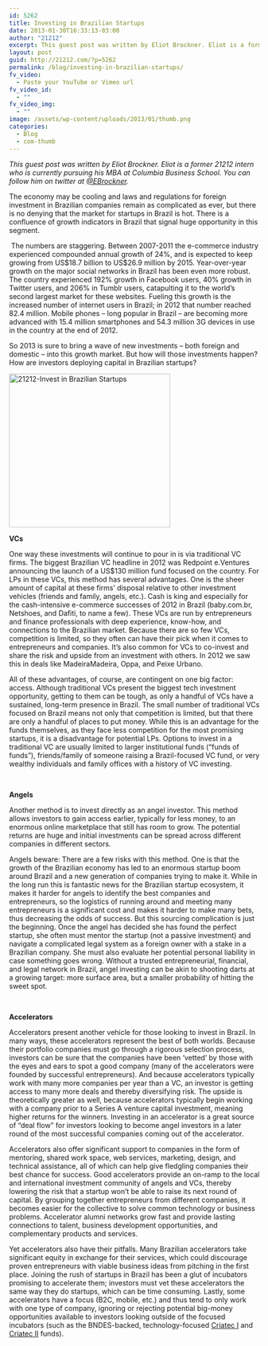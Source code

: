 ```yaml
---
id: 5262
title: Investing in Brazilian Startups
date: 2013-01-30T16:33:13-03:00
author: "21212"
excerpt: This guest post was written by Eliot Brockner. Eliot is a former 21212 intern who is currently pursuing his MBA at Columbia Business School.
layout: post
guid: http://21212.com/?p=5262
permalink: /blog/investing-in-brazilian-startups/
fv_video:
  - Paste your YouTube or Vimeo url
fv_video_id:
  - ""
fv_video_img:
  - ""
image: /assets/wp-content/uploads/2013/01/thumb.png
categories:
  - Blog
  - com-thumb
---
```

<p style="text-align: left;">
  <i>This guest post was written by Eliot Brockner</i><i>. </i><i>Eliot is a former 21212 intern who is currently pursuing his MBA at Columbia Business School. You can follow him on twitter at <a href="https://twitter.com/EBrockner">@EBrockner</a>.</i>
</p>

<p style="text-align: left;">
  <p style="text-align: left;">
    The economy may be cooling and laws and regulations for foreign investment in Brazilian companies remain as complicated as ever, but there is no denying that the market for startups in Brazil is hot. There is a confluence of growth indicators in Brazil that signal huge opportunity in this segment.
  </p>

  <p>
     The numbers are staggering. Between 2007-2011 the e-commerce industry experienced compounded annual growth of 24%, and is expected to keep growing from US$18.7 billion to US$26.9 million by 2015. Year-over-year growth on the major social networks in Brazil has been even more robust. The country experienced 192% growth in Facebook users, 40% growth in Twitter users, and 206% in Tumblr users, catapulting it to the world’s second largest market for these websites. Fueling this growth is the increased number of internet users in Brazil; in 2012 that number reached 82.4 million. Mobile phones – long popular in Brazil – are becoming more advanced with 15.4 million smartphones and 54.3 million 3G devices in use in the country at the end of 2012.
  </p>

  <p>
    So 2013 is sure to bring a wave of new investments – both foreign and domestic – into this growth market. But how will those investments happen? How are investors deploying capital in Brazilian startups?
  </p>

  <p>
    <img class="aligncenter  wp-image-5263" alt="21212-Invest in Brazilian Startups" src="{{ site.url }}/assets/wp-content/uploads/2013/01/21212-Invest-in-Brazilian-Startups.png" width="324" height="309" srcset="{{ site.url }}/assets/wp-content/uploads/2013/01/21212-Invest-in-Brazilian-Startups.png 540w, {{ site.url }}/assets/wp-content/uploads/2013/01/21212-Invest-in-Brazilian-Startups-300x286.png 300w" sizes="(max-width: 324px) 100vw, 324px" />
  </p>

  <p>
    <b>VCs</b>
  </p>

  <p>
    One way these investments will continue to pour in is via traditional VC firms. The biggest Brazilian VC headline in 2012 was Redpoint e.Ventures announcing the launch of a US$130 million fund focused on the country. For LPs in these VCs, this method has several advantages. One is the sheer amount of capital at these firms’ disposal relative to other investment vehicles (friends and family, angels, etc.). Cash is king and especially for the cash-intensive e-commerce successes of 2012 in Brazil (baby.com.br, Netshoes, and Dafiti, to name a few). These VCs are run by entrepreneurs and finance professionals with deep experience, know-how, and connections to the Brazilian market. Because there are so few VCs, competition is limited, so they often can have their pick when it comes to entrepreneurs and companies. It’s also common for VCs to co-invest and share the risk and upside from an investment with others. In 2012 we saw this in deals like MadeiraMadeira, Oppa, and Peixe Urbano.
  </p>

  <p>
    All of these advantages, of course, are contingent on one big factor: access. Although traditional VCs present the biggest tech investment opportunity, getting to them can be tough, as only a handful of VCs have a sustained, long-term presence in Brazil. The small number of traditional VCs focused on Brazil means not only that competition is limited, but that there are only a handful of places to put money. While this is an advantage for the funds themselves, as they face less competition for the most promising startups, it is a disadvantage for potential LPs. Options to invest in a traditional VC are usually limited to larger institutional funds (“funds of funds”), friends/family of someone raising a Brazil-focused VC fund, or very wealthy individuals and family offices with a history of VC investing.
  </p>

  <p>
    &nbsp;
  </p>

  <p>
    <b>Angels</b>
  </p>

  <p>
    Another method is to invest directly as an angel investor. This method allows investors to gain access earlier, typically for less money, to an enormous online marketplace that still has room to grow. The potential returns are huge and initial investments can be spread across different companies in different sectors.
  </p>

  <p>
    Angels beware: There are a few risks with this method. One is that the growth of the Brazilian economy has led to an enormous startup boom around Brazil and a new generation of companies trying to make it. While in the long run this is fantastic news for the Brazilian startup ecosystem, it makes it harder for angels to identify the best companies and entrepreneurs, so the logistics of running around and meeting many entrepreneurs is a significant cost and makes it harder to make many bets, thus decreasing the odds of success. But this sourcing complication is just the beginning. Once the angel has decided she has found the perfect startup, she often must mentor the startup (not a passive investment) and navigate a complicated legal system as a foreign owner with a stake in a Brazilian company. She must also evaluate her potential personal liability in case something goes wrong. Without a trusted entrepreneurial, financial, and legal network in Brazil, angel investing can be akin to shooting darts at a growing target: more surface area, but a smaller probability of hitting the sweet spot.
  </p>

  <p>
    &nbsp;
  </p>

  <p>
    <b>Accelerators</b>
  </p>

  <p>
    Accelerators present another vehicle for those looking to invest in Brazil. In many ways, these accelerators represent the best of both worlds. Because their portfolio companies must go through a rigorous selection process, investors can be sure that the companies have been ‘vetted’ by those with the eyes and ears to spot a good company (many of the accelerators were founded by successful entrepreneurs). And because accelerators typically work with many more companies per year than a VC, an investor is getting access to many more deals and thereby diversifying risk. The upside is theoretically greater as well, because accelerators typically begin working with a company prior to a Series A venture capital investment, meaning higher returns for the winners. Investing in an accelerator is a great source of “deal flow” for investors looking to become angel investors in a later round of the most successful companies coming out of the accelerator.
  </p>

  <p>
    Accelerators also offer significant support to companies in the form of mentoring, shared work space, web services, marketing, design, and technical assistance, all of which can help give fledgling companies their best chance for success. Good accelerators provide an on-ramp to the local and international investment community of angels and VCs, thereby lowering the risk that a startup won’t be able to raise its next round of capital. By grouping together entrepreneurs from different companies, it becomes easier for the collective to solve common technology or business problems. Accelerator alumni networks grow fast and provide lasting connections to talent, business development opportunities, and complementary products and services.
  </p>

  <p>
    Yet accelerators also have their pitfalls. Many Brazilian accelerators take significant equity in exchange for their services, which could discourage proven entrepreneurs with viable business ideas from pitching in the first place. Joining the rush of startups in Brazil has been a glut of incubators promising to accelerate them; investors must vet these accelerators the same way they do startups, which can be time consuming. Lastly, some accelerators have a focus (B2C, mobile, etc.) and thus tend to only work with one type of company, ignoring or rejecting potential big-money opportunities available to investors looking outside of the focused incubators (such as the BNDES-backed, technology-focused <a href="mailto:http://dealbook.nytimes.com/2012/12/05/brazil-steps-up-investments-in-overlooked-tech-start-ups/">Criatec I</a> and <a href="mailto:http://www.bndes.gov.br/SiteBNDES/bndes/bndes_en/Institucional/Press/Noticias/2012/20120830_criatec.html">Criatec II</a> funds).
  </p>